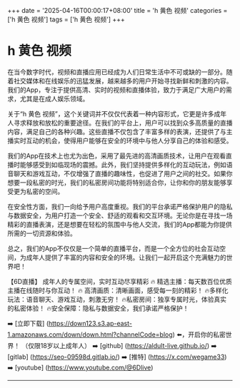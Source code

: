 +++
date = '2025-04-16T00:00:17+08:00'
title = 'h 黄色 视频'
categories = ['h 黄色 视频']
tags = ['h 黄色 视频']
+++

# h 黄色 视频

在当今数字时代，视频和直播应用已经成为人们日常生活中不可或缺的一部分。随着社交媒体和在线娱乐的迅猛发展，越来越多的用户开始寻找新鲜和刺激的内容。我们的App，专注于提供高清、实时的视频和直播体验，致力于满足广大用户的需求，尤其是在成人娱乐领域。

关于“h 黄色 视频”，这个关键词并不仅仅代表着一种内容形式，它更是许多成年人寻求释放和放松的重要途径。在我们的平台上，用户可以找到众多高质量的直播内容，满足自己的各种兴趣。这些直播不仅包含了丰富多样的表演，还提供了与主播实时互动的机会，使得用户能够在安全的环境中与他人分享自己的体验和感受。

我们的App在技术上也尤为出色，采用了最先进的高清画质技术，让用户在观看直播时能够感受到如临现场的震撼。此外，我们坚持提供多样化的互动玩法，例如语音聊天和游戏互动，不仅增强了直播的趣味性，也促进了用户之间的社交。如果你想要一段私密的时光，我们的私密房间功能将特别适合你，让你和你的朋友能够享受更为私密的空间。

在安全性方面，我们一向给予用户高度重视。我们的平台承诺严格保护用户的隐私与数据安全，为用户打造一个安全、舒适的观看和交互环境。无论你是在寻找一场精彩的直播表演，还是想要在轻松的氛围中与他人交流，我们的App都能为你提供所需的一切资源和体验。

总之，我们的App不仅仅是一个简单的直播平台，而是一个全方位的社会互动空间，为成年人提供了丰富的内容和安全的环境。让我们一起开启这个充满魅力的世界吧！

【6D直播】
成年人的专属空间，实时互动尽享精彩
🔥 精选主播：每天数百位优质主播在线随时与你互动！
🔥 高清画质：清晰画面，感受每一刻的精彩！
🔥多样化玩法：语音聊天、游戏互动，刺激无穷！
🔥私密房间：独享专属时光，体验真实的私密体验！
🔥安全保障：隐私与数据安全，我们承诺严格保护！

➡️ [立即下载] (https://down123.s3.ap-east-1.amazonaws.com/down/down.html?channelCode=blog) ⬅️，开启你的私密世界！
（仅限18岁以上成年人）
➡️ [github] (https://aldult-live.github.io/)
➡️ [gitlab] (https://seo-09598d.gitlab.io/)
➡️ [推特] (https://x.com/wegame33)
➡️ [youtube] (https://www.youtube.com/@6Dlive)

---
